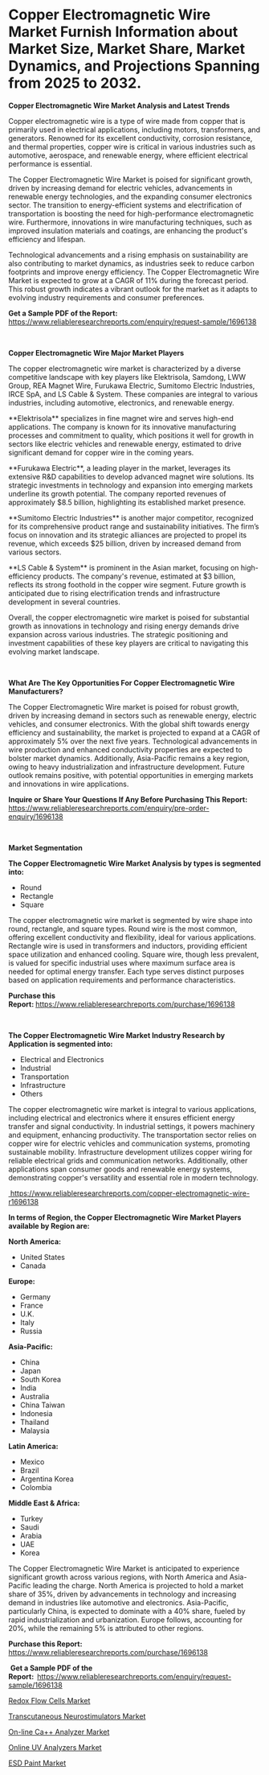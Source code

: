 <p><h1>Copper Electromagnetic Wire Market Furnish Information about Market Size, Market Share, Market Dynamics, and Projections Spanning from 2025 to 2032.</h1></p><p><strong>Copper Electromagnetic Wire Market Analysis and Latest Trends</strong></p>
<p><p>Copper electromagnetic wire is a type of wire made from copper that is primarily used in electrical applications, including motors, transformers, and generators. Renowned for its excellent conductivity, corrosion resistance, and thermal properties, copper wire is critical in various industries such as automotive, aerospace, and renewable energy, where efficient electrical performance is essential.</p><p>The Copper Electromagnetic Wire Market is poised for significant growth, driven by increasing demand for electric vehicles, advancements in renewable energy technologies, and the expanding consumer electronics sector. The transition to energy-efficient systems and electrification of transportation is boosting the need for high-performance electromagnetic wire. Furthermore, innovations in wire manufacturing techniques, such as improved insulation materials and coatings, are enhancing the product's efficiency and lifespan.</p><p>Technological advancements and a rising emphasis on sustainability are also contributing to market dynamics, as industries seek to reduce carbon footprints and improve energy efficiency. The Copper Electromagnetic Wire Market is expected to grow at a CAGR of 11% during the forecast period. This robust growth indicates a vibrant outlook for the market as it adapts to evolving industry requirements and consumer preferences.</p></p>
<p><strong>Get a Sample PDF of the Report:&nbsp;</strong> <a href="https://www.reliableresearchreports.com/enquiry/request-sample/1696138?utm_campaign=41&utm_medium=2&utm_source=Github&utm_content=ia&utm_term=27032025&utm_id=copper-electromagnetic-wire">https://www.reliableresearchreports.com/enquiry/request-sample/1696138</a></p>
<p>&nbsp;</p>
<p><strong>Copper Electromagnetic Wire Major Market Players</strong></p>
<p><p>The copper electromagnetic wire market is characterized by a diverse competitive landscape with key players like Elektrisola, Samdong, LWW Group, REA Magnet Wire, Furukawa Electric, Sumitomo Electric Industries, IRCE SpA, and LS Cable & System. These companies are integral to various industries, including automotive, electronics, and renewable energy.</p><p>**Elektrisola** specializes in fine magnet wire and serves high-end applications. The company is known for its innovative manufacturing processes and commitment to quality, which positions it well for growth in sectors like electric vehicles and renewable energy, estimated to drive significant demand for copper wire in the coming years.</p><p>**Furukawa Electric**, a leading player in the market, leverages its extensive R&D capabilities to develop advanced magnet wire solutions. Its strategic investments in technology and expansion into emerging markets underline its growth potential. The company reported revenues of approximately $8.5 billion, highlighting its established market presence.</p><p>**Sumitomo Electric Industries** is another major competitor, recognized for its comprehensive product range and sustainability initiatives. The firm’s focus on innovation and its strategic alliances are projected to propel its revenue, which exceeds $25 billion, driven by increased demand from various sectors.</p><p>**LS Cable & System** is prominent in the Asian market, focusing on high-efficiency products. The company's revenue, estimated at $3 billion, reflects its strong foothold in the copper wire segment. Future growth is anticipated due to rising electrification trends and infrastructure development in several countries.</p><p>Overall, the copper electromagnetic wire market is poised for substantial growth as innovations in technology and rising energy demands drive expansion across various industries. The strategic positioning and investment capabilities of these key players are critical to navigating this evolving market landscape.</p></p>
<p>&nbsp;</p>
<p><strong>What Are The Key Opportunities For Copper Electromagnetic Wire Manufacturers?</strong></p>
<p><p>The Copper Electromagnetic Wire market is poised for robust growth, driven by increasing demand in sectors such as renewable energy, electric vehicles, and consumer electronics. With the global shift towards energy efficiency and sustainability, the market is projected to expand at a CAGR of approximately 5% over the next five years. Technological advancements in wire production and enhanced conductivity properties are expected to bolster market dynamics. Additionally, Asia-Pacific remains a key region, owing to heavy industrialization and infrastructure development. Future outlook remains positive, with potential opportunities in emerging markets and innovations in wire applications.</p></p>
<p><strong>Inquire or Share Your Questions If Any Before Purchasing This Report:</strong> <a href="https://www.reliableresearchreports.com/enquiry/pre-order-enquiry/1696138?utm_campaign=41&utm_medium=2&utm_source=Github&utm_content=ia&utm_term=27032025&utm_id=copper-electromagnetic-wire">https://www.reliableresearchreports.com/enquiry/pre-order-enquiry/1696138</a></p>
<p>&nbsp;</p>
<p><strong>Market Segmentation</strong></p>
<p><strong>The Copper Electromagnetic Wire Market Analysis by types is segmented into:</strong></p>
<p><ul><li>Round</li><li>Rectangle</li><li>Square</li></ul></p>
<p><p>The copper electromagnetic wire market is segmented by wire shape into round, rectangle, and square types. Round wire is the most common, offering excellent conductivity and flexibility, ideal for various applications. Rectangle wire is used in transformers and inductors, providing efficient space utilization and enhanced cooling. Square wire, though less prevalent, is valued for specific industrial uses where maximum surface area is needed for optimal energy transfer. Each type serves distinct purposes based on application requirements and performance characteristics.</p></p>
<p><strong>Purchase this Report:&nbsp;</strong><a href="https://www.reliableresearchreports.com/purchase/1696138?utm_campaign=41&utm_medium=2&utm_source=Github&utm_content=ia&utm_term=27032025&utm_id=copper-electromagnetic-wire">https://www.reliableresearchreports.com/purchase/1696138</a></p>
<p>&nbsp;</p>
<p><strong>The Copper Electromagnetic Wire Market Industry Research by Application is segmented into:</strong></p>
<p><ul><li>Electrical and Electronics</li><li>Industrial</li><li>Transportation</li><li>Infrastructure</li><li>Others</li></ul></p>
<p><p>The copper electromagnetic wire market is integral to various applications, including electrical and electronics where it ensures efficient energy transfer and signal conductivity. In industrial settings, it powers machinery and equipment, enhancing productivity. The transportation sector relies on copper wire for electric vehicles and communication systems, promoting sustainable mobility. Infrastructure development utilizes copper wiring for reliable electrical grids and communication networks. Additionally, other applications span consumer goods and renewable energy systems, demonstrating copper's versatility and essential role in modern technology.</p></p>
<p><a href="https://www.reliableresearchreports.com/copper-electromagnetic-wire-r1696138?utm_campaign=41&utm_medium=2&utm_source=Github&utm_content=ia&utm_term=27032025&utm_id=copper-electromagnetic-wire">&nbsp;https://www.reliableresearchreports.com/copper-electromagnetic-wire-r1696138</a></p>
<p><strong>In terms of Region, the Copper Electromagnetic Wire Market Players available by Region are:</strong></p>
<p>
    <p> <strong> North America: </strong>
        <ul>
            <li>United States</li>
            <li>Canada</li>
        </ul>
        </p> 
    <p> <strong> Europe: </strong>
        <ul>
            <li>Germany</li>
            <li>France</li>
            <li>U.K.</li>
            <li>Italy</li>
            <li>Russia</li>
        </ul>
        </p> 
    <p> <strong> Asia-Pacific: </strong>
        <ul>
            <li>China</li>
            <li>Japan</li>
            <li>South Korea</li>
            <li>India</li>
            <li>Australia</li>
            <li>China Taiwan</li>
            <li>Indonesia</li>
            <li>Thailand</li>
            <li>Malaysia</li>
        </ul>
        </p> 
    <p> <strong> Latin America: </strong>
        <ul>
            <li>Mexico</li>
            <li>Brazil</li>
            <li>Argentina Korea</li>
            <li>Colombia</li>
        </ul>
        </p> 
    <p> <strong> Middle East & Africa: </strong>
        <ul>
            <li>Turkey</li>
            <li>Saudi</li>
            <li>Arabia</li>
            <li>UAE</li>
            <li>Korea</li>
        </ul>
    </p>
    </p>
<p><p>The Copper Electromagnetic Wire Market is anticipated to experience significant growth across various regions, with North America and Asia-Pacific leading the charge. North America is projected to hold a market share of 35%, driven by advancements in technology and increasing demand in industries like automotive and electronics. Asia-Pacific, particularly China, is expected to dominate with a 40% share, fueled by rapid industrialization and urbanization. Europe follows, accounting for 20%, while the remaining 5% is attributed to other regions.</p></p>
<p><strong>Purchase this Report: </strong><a href="https://www.reliableresearchreports.com/purchase/1696138?utm_campaign=41&utm_medium=2&utm_source=Github&utm_content=ia&utm_term=27032025&utm_id=copper-electromagnetic-wire">https://www.reliableresearchreports.com/purchase/1696138</a></p>
<p>&nbsp;<strong>Get a Sample PDF of the Report:&nbsp;&nbsp;</strong><a href="https://www.reliableresearchreports.com/enquiry/request-sample/1696138?utm_campaign=41&utm_medium=2&utm_source=Github&utm_content=ia&utm_term=27032025&utm_id=copper-electromagnetic-wire">https://www.reliableresearchreports.com/enquiry/request-sample/1696138</a></p>
<p><strong></strong></p>
<p><p><a href="https://github.com/vjorelaclliv/Market-Research-Report-List-1/blob/main/redox-flow-cells-market.md?utm_campaign=41&utm_medium=2&utm_source=Github&utm_content=ia&utm_term=27032025&utm_id=copper-electromagnetic-wire">Redox Flow Cells Market</a></p><p><a href="https://github.com/xalatieusope/Market-Research-Report-List-1/blob/main/transcutaneous-neurostimulators-market.md?utm_campaign=41&utm_medium=2&utm_source=Github&utm_content=ia&utm_term=27032025&utm_id=copper-electromagnetic-wire">Transcutaneous Neurostimulators Market</a></p><p><a href="https://github.com/djembashote/Market-Research-Report-List-1/blob/main/on-line-ca-analyzer-market.md?utm_campaign=41&utm_medium=2&utm_source=Github&utm_content=ia&utm_term=27032025&utm_id=copper-electromagnetic-wire">On-line Ca++ Analyzer Market</a></p><p><a href="https://github.com/xtysizov/Market-Research-Report-List-1/blob/main/online-uv-analyzers-market.md?utm_campaign=41&utm_medium=2&utm_source=Github&utm_content=ia&utm_term=27032025&utm_id=copper-electromagnetic-wire">Online UV Analyzers Market</a></p><p><a href="https://github.com/kaloyhboosh/Market-Research-Report-List-1/blob/main/esd-paint-market.md?utm_campaign=41&utm_medium=2&utm_source=Github&utm_content=ia&utm_term=27032025&utm_id=copper-electromagnetic-wire">ESD Paint Market</a></p></p>
